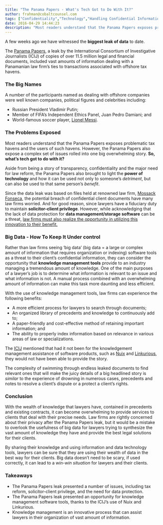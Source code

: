 ```yaml
---
title: "The Panama Papers - What's Tech Got to Do With It?"
author: frahman@cobaltcounsel.com
tags: ["Confidentiality","Technology","Handling Confidential Information","Commercial Activities","frahman"]
date: 2016-04-29 14:44:23
description: "Most readers understand that the Panama Papers exposes problematic tax havens and the users of such havens. However, the Panama Papers also expose a complex set of issues rolled into one big overwhelming story."
---
```



A few weeks ago we have witnessed the **biggest leak of data** to date.

The [Panama Papers](https://panamapapers.icij.org/), a leak by the International Consortium of Investigative Journalists (ICIJ) of copies of over 11.5 million legal and financial documents, included vast amounts of information dealing with a Panamanian law firm’s ties to transactions associated with offshore tax havens.

 

### The Big Names

A number of the participants named as dealing with offshore companies were well known companies, political figures and celebrities including:

- Russian President Vladimir Putin;
- Member of FIFA’s Independent Ethics Panel, Juan Pedro Damiani; and
- World-famous soccer player, [Lionel Messi](http://www.telegraph.co.uk/sport/football/teams/manchester-united/12032572/Manchester-United-transfer-news-and-rumours-Louis-van-Gaal-considers-350m-bid-for-Lionel-Messi-and-Neymar.html).

 

### The Problems Exposed

Most readers understand that the Panama Papers exposes problematic tax havens and the users of such havens. However, the Panama Papers also expose a complex set of issues rolled into one big overwhelming story. **So, what’s tech got to do with it?**

 



Aside from being a story of transparency, confidentiality and the major need for law reform, the Panama Papers also brought to light the **power of technology** and how it can be used not only to someone’s *detriment*, but can also be used to that same person’s *benefit*.

Since the data leak was based on files held at renowned law firm, [Mossack Fonseca](http://www.mossfon.com/), the potential breach of confidential client documents have many law firms worried. And for good reason, since lawyers have a fiduciary duty to maintain **solicitor-client privilege**. However, while acknowledging that the lack of data protection for **data management/storage software** can be a threat, [law firms must also realize the opportunity in utilizing this innovation to their benefit.](https://bol.bna.com/perspective-the-rise-of-legal-knowledge-management/)

 

 

### Big Data - How To Keep It Under control

Rather than law firms seeing ‘big data’ (big data = a large or complex amount of information that requires organization or indexing) software tools as a threat to their client’s confidential information, they can consider the opportunity that **knowledge management tools** provide to an industry managing a tremendous amount of knowledge. One of the main purposes of a lawyer’s job is to determine what information is relevant to an issue and what information is not. A manual process combined with an overwhelming amount of information can make this task more daunting and less efficient.

With the use of knowledge management tools, law firms can experience the following benefits:

- A more efficient process for lawyers to search through documents;
- An organized library of precedents and knowledge to continuously add to;
- A paper-friendly and cost-effective method of retaining important information; and
- The ability to properly index information based on relevance in various areas of law or specializations.

The [ICIJ](https://www.icij.org/) mentioned that had it not been for the knowledgement management assistance of software products, such as [Nuix](http://www.nuix.com/panama-papers-how-nuix-helped-uncover-facts) and [Linkurious](http://linkurio.us/), they would not have been able to provide the story.

The complexity of swimming through endless leaked documents to find relevant ones that will make the juicy details of a big headlined story is *similar* to the experience of drowning in numerous cases, precedents and notes to resolve a client’s dispute or a protect a client’s rights.

 

 

### Conclusion

With the wealth of knowledge that lawyers have, contained in precedents and existing contracts, it can become overwhelming to provide services to clients that deal with their precise needs. Law firms are rightly concerned about their privacy after the Panama Papers leak, but it would be a mistake to overlook the usefulness of big data for lawyers trying to synthesize the vast amount of knowledge they have and provide the best legal solutions for their clients.

By sharing their knowledge and using information and data technology tools, lawyers can be sure that they are using their wealth of data in the best way for their clients. Big data doesn’t need to be scary, if used correctly, it can lead to a *win-win situation* for lawyers and their clients.

 

 

### Takeaways
- The Panama Papers leak presented a number of issues, including tax reform, solicitor-client privilege, and the need for data protection.
- The Panama Papers leak presented an opportunity for knowledge management software tools, thanks to the ICIJ’s use of Nuix and Linkurious.
- Knowledge management is an innovative process that can assist lawyers in their organization of vast amount of information.
